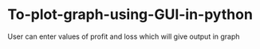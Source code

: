 # To-plot-graph-using-GUI-in-python
User can enter values of profit and loss which will give output in graph
